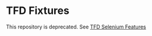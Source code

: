 # TFD Fixtures

This repository is deprecated. See
[TFD Selenium Features](https://github.com/NU-CBITS/tfd_core_features)
